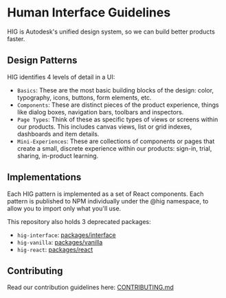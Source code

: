 # Human Interface Guidelines

HIG is Autodesk's unified design system, so we can build better products faster.

## Design Patterns

HIG identifies 4 levels of detail in a UI:
- `Basics`: These are the most basic building blocks of the design: color, typography, icons, buttons, form elements, etc.
- `Components`: These are distinct pieces of the product experience, things like dialog boxes, navigation bars, toolbars and inspectors.
- `Page Types`: Think of these as specific types of views or screens within our products. This includes canvas views, list or grid indexes, dashboards and item details.
- `Mini-Experiences`: These are collections of components or pages that create a small, discrete experience within our products: sign-in, trial, sharing, in-product learning.

## Implementations

Each HIG pattern is implemented as a set of React components. Each pattern is published to NPM individually under the @hig namespace, to allow you to import only what you'll use.

This repository also holds 3 deprecated packages:
- `hig-interface`: [packages/interface](packages/interface)
- `hig-vanilla`: [packages/vanilla](packages/vanilla)
- `hig-react`: [packages/react](packages/react)

## Contributing

Read our contribution guidelines here: [CONTRIBUTING.md](CONTRIBUTING.md)
